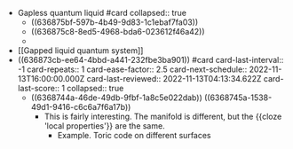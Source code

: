 - Gapless quantum liquid #card
  collapsed:: true
	- ((636875bf-597b-4b49-9d83-1c1ebaf7fa03))
	- ((636875c8-8ed5-4968-bda6-023612f46a42))
	-
- [[Gapped liquid quantum system]]
- ((636873cb-ee64-4bbd-a441-232fbe3ba901)) #card
  card-last-interval:: -1
  card-repeats:: 1
  card-ease-factor:: 2.5
  card-next-schedule:: 2022-11-13T16:00:00.000Z
  card-last-reviewed:: 2022-11-13T04:13:34.622Z
  card-last-score:: 1
  collapsed:: true
	- ((6368744a-46de-49db-9fbf-1a8c5e022dab)) ((6368745a-1538-49d1-9416-c6c6a7f6a17b))
		- This is fairly interesting. The manifold is different, but the {{cloze 'local properties'}} are the same.
			- Example. Toric code on different surfaces